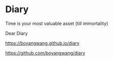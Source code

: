 # Diary

Time is your most valuable asset (till immortality)

Dear Diary

https://boyangwang.github.io/diary

https://github.com/boyangwang/diary
